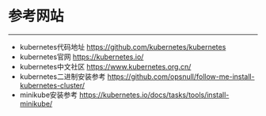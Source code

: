# 参考网站
---

- kubernetes代码地址 <https://github.com/kubernetes/kubernetes>
- kubernetes官网 <https://kubernetes.io/>
- kubernetes中文社区 <https://www.kubernetes.org.cn/>
- kubernetes二进制安装参考 <https://github.com/opsnull/follow-me-install-kubernetes-cluster/>
- minikube安装参考 <https://kubernetes.io/docs/tasks/tools/install-minikube/>
